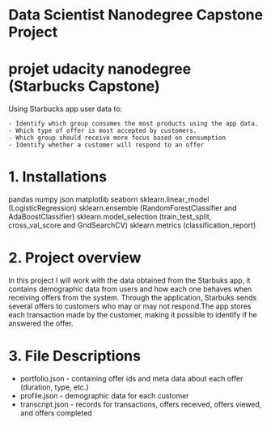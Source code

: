 # Data Scientist Nanodegree Capstone Project

# projet udacity nanodegree (Starbucks Capstone)

Using Starbucks app user data to:

    - Identify which group consumes the most products using the app data.
    - Which type of offer is most accepted by customers.
    - Which group should receive more focus based on consumption
    - Identify whether a customer will respond to an offer

# 1. Installations

pandas
numpy
json
matplotlib
seaborn
sklearn.linear_model (LogisticRegression)
sklearn.ensemble (RandomForestClassifier and AdaBoostClassifier)
sklearn.model_selection (train_test_split, cross_val_score and GridSearchCV)
sklearn.metrics  (classification_report)

# 2. Project overview

In this project I will work with the data obtained from the Starbuks app, it contains demographic data from users and how each one behaves when receiving offers from the system. Through the application, Starbuks sends several offers to customers who may or may not respond.The app stores each transaction made by the customer, making it possible to identify if he answered the offer.

# 3. File Descriptions 

  - portfolio.json - containing offer ids and meta data about each offer (duration, type, etc.)
  - profile.json - demographic data for each customer
  - transcript.json - records for transactions, offers received, offers viewed, and offers completed


